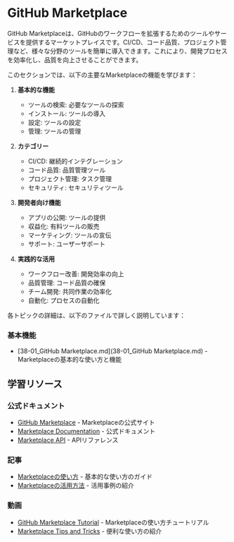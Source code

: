 # GitHub Marketplace

GitHub Marketplaceは、GitHubのワークフローを拡張するためのツールやサービスを提供するマーケットプレイスです。CI/CD、コード品質、プロジェクト管理など、様々な分野のツールを簡単に導入できます。これにより、開発プロセスを効率化し、品質を向上させることができます。

このセクションでは、以下の主要なMarketplaceの機能を学びます：

1. **基本的な機能**
   - ツールの検索: 必要なツールの探索
   - インストール: ツールの導入
   - 設定: ツールの設定
   - 管理: ツールの管理

2. **カテゴリー**
   - CI/CD: 継続的インテグレーション
   - コード品質: 品質管理ツール
   - プロジェクト管理: タスク管理
   - セキュリティ: セキュリティツール

3. **開発者向け機能**
   - アプリの公開: ツールの提供
   - 収益化: 有料ツールの販売
   - マーケティング: ツールの宣伝
   - サポート: ユーザーサポート

4. **実践的な活用**
   - ワークフロー改善: 開発効率の向上
   - 品質管理: コード品質の確保
   - チーム開発: 共同作業の効率化
   - 自動化: プロセスの自動化

各トピックの詳細は、以下のファイルで詳しく説明しています：

### 基本機能
- [38-01_GitHub Marketplace.md](38-01_GitHub Marketplace.md) - Marketplaceの基本的な使い方と機能

## 学習リソース

### 公式ドキュメント
- [GitHub Marketplace](https://github.com/marketplace) - Marketplaceの公式サイト
- [Marketplace Documentation](https://docs.github.com/en/marketplace) - 公式ドキュメント
- [Marketplace API](https://docs.github.com/en/rest/marketplace) - APIリファレンス

### 記事
- [Marketplaceの使い方](https://github.blog/2017-07-26-introducing-github-marketplace/) - 基本的な使い方のガイド
- [Marketplaceの活用方法](https://github.blog/2018-05-23-github-marketplace-expands-to-include-github-apps/) - 活用事例の紹介

### 動画
- [GitHub Marketplace Tutorial](https://www.youtube.com/watch?v=WCbK63mZHM4) - Marketplaceの使い方チュートリアル
- [Marketplace Tips and Tricks](https://www.youtube.com/watch?v=WCbK63mZHM4) - 便利な使い方の紹介 
